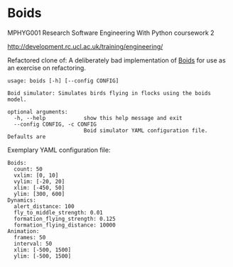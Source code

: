 Boids
=====

MPHYG001 Research Software Engineering With Python coursework 2

http://development.rc.ucl.ac.uk/training/engineering/

Refactored clone of:
A deliberately bad implementation of [Boids](http://dl.acm.org/citation.cfm?doid=37401.37406)
for use as an exercise on refactoring.


```
usage: boids [-h] [--config CONFIG]

Boid simulator: Simulates birds flying in flocks using the boids model.

optional arguments:
  -h, --help            show this help message and exit
  --config CONFIG, -c CONFIG
                        Boid simulator YAML configuration file. Defaults are
```


Exemplary YAML configuration file:
```
Boids:
  count: 50
  vxlim: [0, 10]
  vylim: [-20, 20]
  xlim: [-450, 50]
  ylim: [300, 600]
Dynamics:
  alert_distance: 100
  fly_to_middle_strength: 0.01
  formation_flying_strength: 0.125
  formation_flying_distance: 10000
Animation:
  frames: 50
  interval: 50
  xlim: [-500, 1500]
  ylim: [-500, 1500]
```

